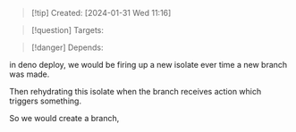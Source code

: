 
>[!tip] Created: [2024-01-31 Wed 11:16]

>[!question] Targets: 

>[!danger] Depends: 

in deno deploy, we would be firing up a new isolate ever time a new branch was made.

Then rehydrating this isolate when the branch receives action which triggers something.

So we would create a branch,